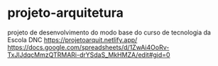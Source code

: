 # projeto-arquitetura
projeto de desenvolvimento do modo base do curso de tecnologia da Escola DNC
https://projetoarquit.netlify.app/
https://docs.google.com/spreadsheets/d/1ZwAi4OoRv-TxJlJdqcMmzQTRMARi-drYSdaS_MkHMZA/edit#gid=0
